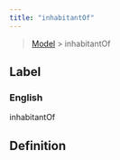 ```yaml
---
title: "inhabitantOf"
---
```


> [Model](../../) > inhabitantOf

## Label

### English
inhabitantOf


## Definition



    
